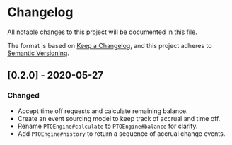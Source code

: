 # Changelog

All notable changes to this project will be documented in this file.

The format is based on [Keep a Changelog](https://keepachangelog.com/en/1.0.0/),
and this project adheres to [Semantic Versioning](https://semver.org/spec/v2.0.0.html).

## [0.2.0] - 2020-05-27

### Changed
* Accept time off requests and calculate remaining balance.
* Create an event sourcing model to keep track of accrual and time off.
* Rename `PTOEngine#calculate` to `PTOEngine#balance` for clarity.
* Add `PTOEngine#history` to return a sequence of accrual change events.
